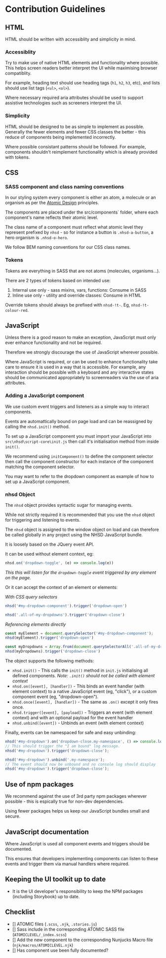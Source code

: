 # Contribution Guidelines

## HTML

HTML should be written with accessiblity and simplicity in mind.

### Accessiblity

Try to make use of native HTML elements and functionality where possible. This helps screen readers better interpret the UI while maximising browser compatiblity.

For example, heading text should use heading tags (`h1`, `h2`, `h3`, etc), and lists should use list tags (`<ul>`, `<ol>`).

Where necessary required aria attributes should be used to support assistive technologies such as screeners interpret the UI. 

### Simplicity

HTML should be designed to be as simple to implement as possible. Generally the fewer elements and fewer CSS classes the better - this reduce of components being implemented incorrectly.

Where possible consistant patterns should be followed. For example, components shouldn't reimplement functionality which is already provided with tokens.

## CSS

### SASS component and class naming conventions

In our styling system every component is either an atom, a molecule or an organism as per the [Atomic Design](https://bradfrost.com/blog/post/atomic-web-design/) principles.

The components are placed under the src/components` folder, where each component's name reflects their atomic level.

The class name of a component must reflect what atomic level they represent prefixed by `nhsd` - so for instance a button is `.nhsd-a-button`, a hero organism is `.nhsd-o-hero`.

We follow BEM naming conventions for our CSS class names.

### Tokens

Tokens are everything in SASS that are not atoms (molecules, organisms...).

There are 2 types of tokens based on intended use:

1. Internal use only - sass mixins, vars, functions: Consume in SASS
2. Inline use only - utility and override classes: Consume in HTML

Override tokens should always be prefixed with `nhsd-!t-`. Eg, `nhsd-!t-colour-red`.

## JavaScript

Unless there is a good reason to make an exception, JavaScript must only ever enhance functionality and not be required.

Therefore we strongly discourage the use of JavaScript wherever possible.

Where JavaScript is required, or can be used to enhance functionality take care to ensure it is used in a way that is accessible. For example, any interaction should be possible with a keyboard and any interactive states should be communicated appropriately to screenreaders via the use of aria attributes.

### Adding a JavaScript component

We use custom event triggers and listeners as a simple way to interact components.

Events are automattically bound on page load and can be reassigned by calling the `nhsd.init()` method.

To set up a JavaScript component you must import your JavaScript into `src\nhsd\script-core\init.js` then call it's initialisation method from inside `init()`.

We recommend using `initComponent()` to define the component selector then call the component constructor for each instance of the component matching the component selector.

You may want to refer to the dropdown component as example of how to set up a JavaScript component.

### nhsd Object

The `nhsd` object provides syntactic sugar for managing events.

While not strictly required it is recommended that you use the `nhsd` object for triggering and listening to events.

The `nhsd` object is assigned to the window object on load and can therefore be called globally in any project using the NHSD JavaScript bundle.

It is loosely based on the JQuery event API.

It can be used without element context, eg:

```javascript
nhsd.on('dropdown-toggle', (e) => console.log(e))
```

*This this will listen for the `dropdown-toggle` event triggered by any element on the page.*

Or it can accept the context of an element or elements:

*With CSS query selectors*

```javascript
nhsd('#my-dropdown-component').trigger('dropdown-open')
```

```javascript
nhsd('.all-of-my-dropdowns').trigger('dropdown-close')
```

*Referencing elements directly*

```javascript
const myElement = document.querySelector('#my-dropdown-component');
nhsd(myElement).trigger('dropdown-open')
```

```javascript
const myDropdowns = Array.from(document.querySelectorAll('.all-of-my-dropdowns'));
nhsd(myDropdowns).trigger('dropdown-close')
```

The object supports the following methods:

- `nhsd.init()` - This calls the `init()` method in `init.js` initialising all defined components. *Note: `.init()` should not be called with element context*
- `nhsd.on([event], [handler])` - This binds an event handler (with element context) to a native JavaScript event (eg, "click"), or a custom component event (eg, "dropdown-open").
- `nhsd.once([event], [handler])` - The same as `.on()` except it only fires once.
- `nhsd.trigger([event], [payload])` - Triggers an event (with element context) and with an optional payload for the event handler
- `nhsd.unbind([event])` - Unbinds an event (with element context)

Finally, events can be namespaced for safe and easy unbinding:

```javascript
nhsd('#my-dropdown').on('dropdown-close.my-namespace', () => console.log('I am bound'));
// This should trigger the "I am bound" log message.
nhsd('#my-dropdown').trigger('dropdown-close');

nhsd('#my-dropdown').unbind('.my-namespace');
// The event should now be unbound and no console log should display
nhsd('#my-dropdown').trigger('dropdown-close');
```

## Use of npm packages

We recommend against the use of 3rd party npm packages wherever possible - this is espically true for non-dev dependencies.

Using fewer packages helps us keep our JavaScript bundles small and secure.

## JavaScript documentation

Where JavaScript is used all component events and triggers should be documented.

This ensures that developers implementing components can listen to these events and trigger them via manual handlers where required.

## Keeping the UI toolkit up to date

- It is the UI developer's responsibility to keep the NPM packages (including Storybook) up to date.

## Checklist
- [] ATOMIC files (`.scss`, `.njk`, `.stories.js`)
- [] Sass include in the corresponding ATOMIC SASS file (`ATOMICLEVEL/_index.scss`)
- [] Add the new component to the corresponding Nunjucks Macro file (`njk/macros/ATOMICLEVEL.njk`)
- [] Has component use been fully documented?